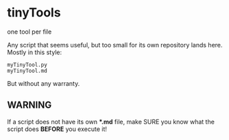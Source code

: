 # tinyTools

one tool per file

Any script that seems useful, but too small for its own repository lands here.  
Mostly in this style:

    myTinyTool.py
    myTinyTool.md

But without any warranty.

## WARNING ##

If a script does not have its own **\*.md** file, make SURE you know what the script does **BEFORE** you execute it!
